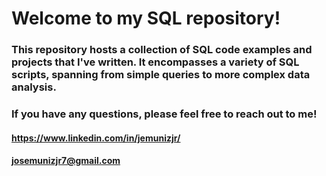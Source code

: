 # Welcome to my SQL repository!

### This repository hosts a collection of SQL code examples and projects that I've written. It encompasses a variety of SQL scripts, spanning from simple queries to more complex data analysis.

### If you have any questions, please feel free to reach out to me!

#### https://www.linkedin.com/in/jemunizjr/
#### josemunizjr7@gmail.com
